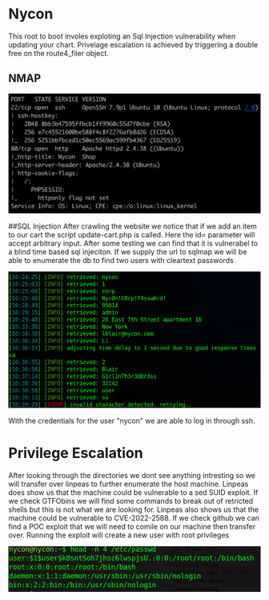 # Nycon
This root to boot involes exploting an Sql Injection vulnerability when updating your chart. Privelage escalation 
is achieved by triggering a double free on the route4_filer object. 

## NMAP
<p align="center">
<img src="nmap.png">
<br>
 </p>
 
 ##SQL Injection
After crawling the website we notice that if we add an item to our cart the script update-cart.php is called. Here the id= parameter will accept arbitrary input. After some testing we can find that it is vulnerabel to a blind time based sql injeciton. If we supply the url to sqlmap we will be able to enumerate the db to find two users with cleartext passwords

<p align="center">
<img src="sql.png">
<br>
 </p>
 
With the credentials for the user "nycon" we are able to log in through ssh.

# Privilege Escalation
After looking through the directories we dont see anything intresting so we will transfer over linpeas to further enumerate the host machine. Linpeas does show us that the machine could be vulnerable to a sed SUID exploit. If we check GTFObins we will find some commands to break out of retricted shells but this is not what we are looking for. Linpeas also shows us that the machine could be vulnerable to CVE-2022-2588. If we check github we can find a POC exploit that we will need to comile on our machine then transfer over. Running the exploit will create a new user with root privileges

<p align="center">
<img src="exploit.png">
<br>
 </p>
